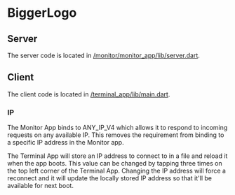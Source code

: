 # BiggerLogo

## Server
The server code is located in [/monitor/monitor_app/lib/server.dart](https://github.com/2d-inc/BiggerLogo/blob/master/monitor/monitor_app/lib/server.dart).

## Client
The client code is located in [/terminal_app/lib/main.dart](https://github.com/2d-inc/BiggerLogo/blob/master/terminal_app/lib/main.dart).

### IP
The Monitor App binds to ANY_IP_V4 which allows it to respond to incoming requests on any available IP. This removes the requirement from binding to a specific IP address in the Monitor app.

The Terminal App will store an IP address to connect to in a file and reload it when the app boots. This value can be changed by tapping three times on the top left corner of the Terminal App. Changing the IP address will force a reconnect and it will update the locally stored IP address so that it'll be available for next boot.
